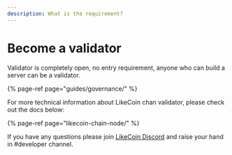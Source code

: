 ```yaml
---
description: What is the requirement?
---
```


# Become a validator

Validator is completely open, no entry requirement, anyone who can build a server can be a validator.

{% page-ref page="guides/governance/" %}

For more technical information about LikeCoin chan validator, please check out the docs below:

{% page-ref page="likecoin-chain-node/" %}

If you have any questions please join [LikeCoin Discord](https://discord.com/invite/W4DQ6peZZZ) and raise your hand in \#developer channel.

